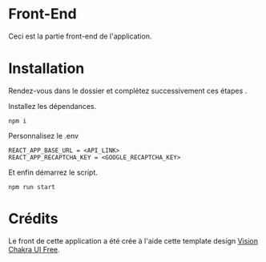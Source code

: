 
# Front-End
Ceci est la partie front-end de l'application.

  

# Installation
Rendez-vous dans le dossier et complétez successivement ces étapes . 

Installez les dépendances.

`npm i`

Personnalisez le .env


  

```
REACT_APP_BASE_URL = <API_LINK>
REACT_APP_RECAPTCHA_KEY = <GOOGLE_RECAPTCHA_KEY>
```

Et enfin démarrez le script.

`npm run start`

# Crédits

Le front de cette application a été crée à l'aide cette template design [Vision Chakra UI Free](https://www.creative-tim.com/product/vision-ui-dashboard-chakra).
